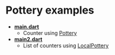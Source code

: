 # Pottery examples

- **[main.dart]**
    - Counter using [Pottery]
- **[main2.dart]**
    - List of counters using [LocalPottery]

[main.dart]: https://github.com/kaboc/pot/blob/main/packages/pottery/example/lib/main.dart
[main2.dart]: https://github.com/kaboc/pot/blob/main/packages/pottery/example/lib/main2.dart
[Pottery]: https://pub.dev/documentation/pottery/latest/pottery/Pottery-class.html
[LocalPottery]: https://pub.dev/documentation/pottery/latest/pottery/LocalPottery-class.html
